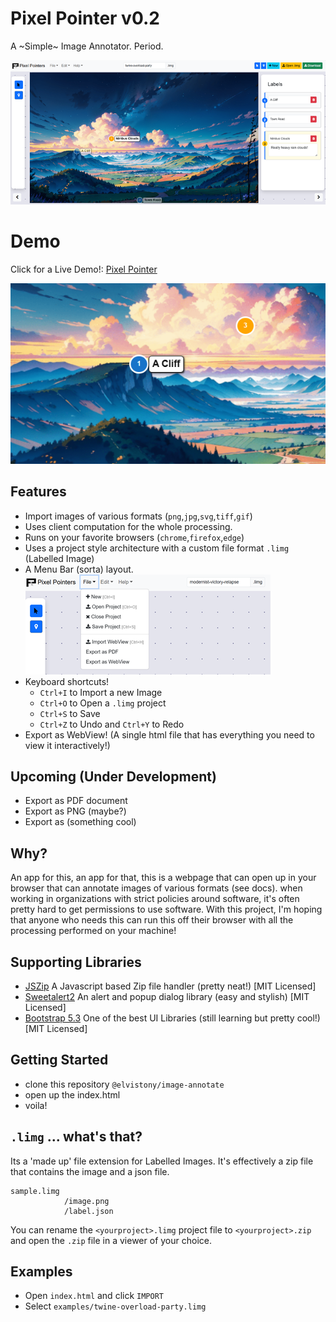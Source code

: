 # Pixel Pointer v0.2
A ~Simple~ Image Annotator. Period.

![A Screenshot of the annotator tool in action!](/examples/screenshots/demo_v2.png)

# Demo
Click for a Live Demo!: [Pixel Pointer](https://elvistony.dev/image-annotate)

![A Screenshot of the annotator tool in action!](/examples/screenshots/close-up.png)
## Features
- Import images of various formats (`png`,`jpg`,`svg`,`tiff`,`gif`)
- Uses client computation for the whole processing.
- Runs on your favorite browsers (`chrome`,`firefox`,`edge`)
- Uses a project style architecture with a custom file format `.limg` (Labelled Image)
- A Menu Bar (sorta) layout. ![](/examples/screenshots/menu_file.png)
- Keyboard shortcuts!
    - `Ctrl+I` to Import a new Image
    - `Ctrl+O` to Open a `.limg` project
    - `Ctrl+S` to Save
    - `Ctrl+Z` to Undo and `Ctrl+Y` to Redo
- Export as WebView! (A single html file that has everything you need to view it interactively!)

## Upcoming (Under Development)
- Export as PDF document
- Export as PNG (maybe?)
- Export as (something cool)


## Why?
An app for this, an app for that, this is a webpage that can open up in your browser that can annotate images of various formats (see docs). when working in organizations with strict policies around software, it's often pretty hard to get permissions to use software. With this project, I'm hoping that anyone who needs this can run this off their browser with all the processing performed on your machine!

## Supporting Libraries
- [JSZip](https://github.com/Stuk/jszip) A Javascript based Zip file handler (pretty neat!) [MIT Licensed]
- [Sweetalert2](https://github.com/sweetalert2/sweetalert2) An alert and popup dialog library (easy and stylish) [MIT Licensed]
- [Bootstrap 5.3](https://github.com/twbs/bootstrap/tree/main) One of the best UI Libraries (still learning but pretty cool!) [MIT Licensed]

## Getting Started
- clone this repository `@elvistony/image-annotate`
- open up the index.html
- voila!

## `.limg` ... what's that?
Its a 'made up' file extension for Labelled Images. It's effectively a zip file that contains the image and a json file.

```
sample.limg
            /image.png
            /label.json
```
You can rename the `<yourproject>.limg` project file to `<yourproject>.zip` and open the `.zip` file in a viewer of your choice.

## Examples
- Open `index.html` and click `IMPORT`
- Select `examples/twine-overload-party.limg` 


